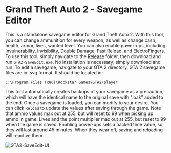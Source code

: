 # Grand Theft Auto 2 - Savegame Editor
This is a standalone savegame editor for Grand Theft Auto 2. With this tool, you can change ammunition for every weapon, as well as
change cash, health, armor, lives, wanted level. You can also enable power-ups, including Invulnerability, Invisibility, Double Damage,
Fast Reload, and ElectroFingers. To use this tool, simply navigate to the [Release](https://github.com/JulianOzelRose/GTA2-SaveEdit/tree/master/GTA2-SaveEdit/bin/x64/Release)
folder, then download and run ```GTA2-SaveEdit.exe```. No installation is necessary; simply download and run. To edit a savegame, navigate
to your GTA 2 directory. GTA 2 savegame files are in .svg format. It should be located in: <br>

```C:\Program Files (x86)\Rockstar Games\GTA2\player```<br>

This tool automatically creates backups of your savegame as a precaution, which will have the identical name to the original save with ".bak"
added to the end. Once a savegame is loaded, you can modify to your desire. You can click ```Reload``` to update the values after saving through the game.
Note that ammo values max out at 255, but will reset to 99 when picking up ammo in game. Lives and the point multiplier max out at 255, but reset to 99
when the game is saved. Enabling power-ups sets a hacked time value, so they will last around 45 minutes. When they wear off, saving and reloading will reactive them.

![GTA2-SaveEdit-UI](https://github.com/JulianOzelRose/GTA2-SaveEdit/assets/95890436/314d21aa-07cc-40ff-8d57-d5b0602b76ea)
